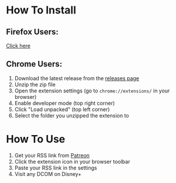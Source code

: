 # How To Install

## Firefox Users:

[Click here](https://addons.mozilla.org/en-US/firefox/addon/the-yard-dcom/)

## Chrome Users:

1. Download the latest release from the [releases page](https://github.com/MogulMoves/yard-dcom/releases)
2. Unzip the zip file
3. Open the extension settings (go to `chrome://extensions/` in your browser)
4. Enable developer mode (top right corner)
5. Click "Load unpacked" (top left corner)
6. Select the folder you unzipped the extension to

# How To Use

1. Get your RSS link from [Patreon](https://www.patreon.com/c/theyard/membership)
2. Click the extension icon in your browser toolbar
3. Paste your RSS link in the settings
4. Visit any DCOM on Disney+
